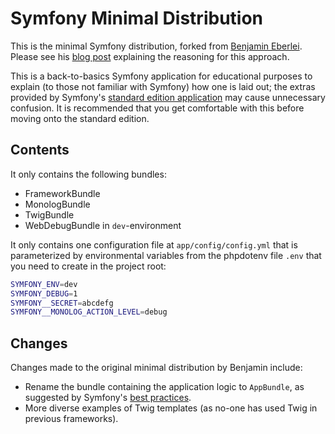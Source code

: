 # Symfony Minimal Distribution

This is the minimal Symfony distribution, forked from [Benjamin Eberlei](https://github.com/beberlie/symfony-minimal-distribution).
Please see his [blog post](http://whitewashing.de/2014/10/26/symfony_all_the_things_web.html "Symfony All The Things (Web)") explaining the reasoning for this approach.

This is a back-to-basics Symfony application for educational purposes to explain (to those not familiar with Symfony) how one is laid out; the extras provided by Symfony's [standard edition application](https://github.com/symfony/framework-standard-edition) may cause unnecessary confusion. It is recommended that you get comfortable with this before moving onto the standard edition.

## Contents

It only contains the following bundles:

- FrameworkBundle
- MonologBundle
- TwigBundle
- WebDebugBundle in `dev`-environment

It only contains one configuration file at `app/config/config.yml` that is parameterized by environmental variables from the phpdotenv file `.env` that you need to create in the project root:

```bash
SYMFONY_ENV=dev
SYMFONY_DEBUG=1
SYMFONY__SECRET=abcdefg
SYMFONY__MONOLOG_ACTION_LEVEL=debug
```

## Changes

Changes made to the original minimal distribution by Benjamin include:

- Rename the bundle containing the application logic to `AppBundle`, as suggested by Symfony's [best practices](http://symfony.com/doc/current/best_practices/index.html).
- More diverse examples of Twig templates (as no-one has used Twig in previous frameworks).
